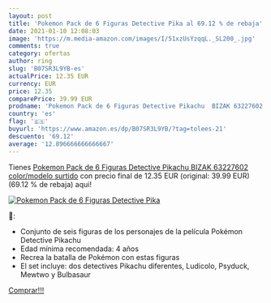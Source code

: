 ```yaml
---
layout: post
title: 'Pokemon Pack de 6 Figuras Detective Pika al 69.12 % de rebaja'
date: 2021-01-10 12:08:03
image: 'https://m.media-amazon.com/images/I/51xzUsYzqqL._SL200_.jpg'
comments: true
category: ofertas
author: ring
slug: 'B07SR3L9YB-es'
actualPrice: 12.35 EUR
currency: EUR
price: 12.35
comparePrice: 39.99 EUR
prodname: 'Pokemon Pack de 6 Figuras Detective Pikachu  BIZAK 63227602    color/modelo surtido'
country: 'es'
flag: '🇪🇸'
buyurl: 'https://www.amazon.es/dp/B07SR3L9YB/?tag=tolees-21'
descuento: '69.12'
average: '12.896666666666667'
---
```


Tienes [Pokemon Pack de 6 Figuras Detective Pikachu  BIZAK 63227602    color/modelo surtido](https://www.amazon.es/dp/B07SR3L9YB/?tag=tolees-21) con precio final de  12.35 EUR (original: 39.99 EUR) (69.12 %  de rebaja) aqui!

[![Pokemon Pack de 6 Figuras Detective Pika](https://m.media-amazon.com/images/I/51xzUsYzqqL._SL200_.jpg)](https://www.amazon.es/dp/B07SR3L9YB/?tag=tolees-21)

🔎:

- Conjunto de seis figuras de los personajes de la película Pokémon Detective Pikachu
- Edad mínima recomendada: 4 años
- Recrea la batalla de Pokémon con estas figuras
- El set incluye: dos detectives Pikachu diferentes, Ludicolo, Psyduck, Mewtwo y Bulbasaur

[Comprar!!!](https://www.amazon.es/dp/B07SR3L9YB/?tag=tolees-21)
